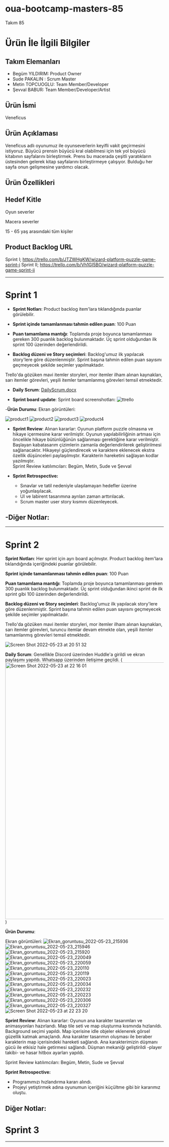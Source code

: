 # oua-bootcamp-masters-85

Takım 85

# Ürün İle İlgili Bilgiler

## Takım Elemanları

- Begüm YILDIRIM: Product Owner
- Sude PAKALIN : Scrum Master
- Metin TOPCUOGLU: Team Member/Developer
- Şevval BABUR: Team Member/Developer/Artist 

## Ürün İsmi

Veneficus

## Ürün Açıklaması

Veneficus adlı oyunumuz ile oyunseverlerin keyifli vakit geçirmesini istiyoruz. Büyücü prensin büyücü kral olabilmesi için tek yol büyücü kitabının sayfalarını birleştirmek. Prens bu macerada çeşitli yaratıkların üstesinden gelerek kitap sayfalarını birleştirmeye çalışıyor. Bulduğu her sayfa onun gelişmesine yardımcı olacak.

## Ürün Özellikleri




## Hedef Kitle

Oyun severler

Macera severler

15 - 65 yaş arasındaki tüm kişiler

## Product Backlog URL

Sprint   I; https://trello.com/b/JTZWHgKW/wizard-platform-puzzle-game-sprint-i
Sprint  II; https://trello.com/b/Vh1GI5BO/wizard-platform-puzzle-game-sprint-ii

---

# Sprint 1

- **Sprint Notları**: Product backlog item'lara tıklandığında puanlar görülebilir.

- **Sprint içinde tamamlanması tahmin edilen puan**: 100 Puan

- **Puan tamamlama mantığı**: Toplamda proje boyunca tamamlanması gereken 300 puanlık backlog bulunmaktadır. Üç sprint olduğundan ilk sprint 100 üzerinden değerlendirildi.

- **Backlog düzeni ve Story seçimleri**:  Backlog'umuz ilk yapılacak story'lere göre düzenlenmiştir. Sprint başına tahmin edilen puan sayısını geçmeyecek şekilde seçimler yapılmaktadır.

Trello'da gözüken mavi itemler storyleri, mor itemler ilham alınan kaynakları, sarı itemler görevleri, yeşili itemler tamamlanmış görevleri temsil etmektedir.



- **Daily Scrum**: [DailyScrum.docx](https://github.com/bgm012/oua-bootcamp-masters-85/files/8652343/DailyScrum.docx)

- **Sprint board update**: Sprint board screenshotları: 
![ttrello](https://user-images.githubusercontent.com/105126860/167690230-7c344ca2-6e33-4d5c-8966-80dad4cac248.png)



-**Ürün Durumu**: Ekran görüntüleri:

![product1](https://user-images.githubusercontent.com/105126860/167490060-5e3127b2-acc4-4525-af53-02f92927371b.jpg)
![product2](https://user-images.githubusercontent.com/105126860/167490068-f12cfb2f-4e75-4822-9ad7-c319aa87b459.jpg)
![product3](https://user-images.githubusercontent.com/105126860/167490081-9dc93d0d-1b9d-4d9a-ab71-4d507d546469.jpg)
![product4](https://user-images.githubusercontent.com/105126860/167490085-e72b98c4-13c3-4dfa-9446-885c7c617276.jpg)


- **Sprint Review**: 
Alınan kararlar: Oyunun platform puzzle olmasına ve hikaye içermesine karar verilmiştir. Oyunun yapılabilirliğinin artması için öncelikle hikaye bütünlüğünün sağlanması gerektiğine karar verilmiştir. Başlayan kabatasarım çizimlerin zamanla değerlendirilerek geliştirilmesi sağlanacaktır. Hikayeyi güçlendirecek ve karaktere eklenecek ekstra özellik düşünceleri paylaşılmıştır. Karakterin hareketini sağlayan kodlar yazılmıştır.   
Sprint Review katılımcıları: Begüm, Metin, Sude ve Şevval

- **Sprint Retrospective:**
  - Sınavlar ve tatil nedeniyle ulaşılamayan hedefler üzerine yoğunlaşılacak.
  - UI ve labirent tasarımına ayrılan zaman arttırılacak.
  - Scrum master user story kısmını düzenleyecek.
  

-**Diğer Notlar**:
- 

---

# Sprint 2

**Sprint Notları**: Her sprint için ayrı board açılmıştır. Product backlog item'lara tıklandığında içeriğindeki puanlar görülebilir.

**Sprint içinde tamamlanması tahmin edilen puan**: 100 Puan

**Puan tamamlama mantığı**: Toplamda proje boyunca tamamlanması gereken 300 puanlık backlog bulunmaktadır. Üç sprint olduğundan ikinci sprint de ilk sprint gibi 100 üzerinden değerlendirildi.

**Backlog düzeni ve Story seçimleri**:  Backlog'umuz ilk yapılacak story'lere göre düzenlenmiştir. Sprint başına tahmin edilen puan sayısını geçmeyecek şekilde seçimler yapılmaktadır.

Trello'da gözüken mavi itemler storyleri, mor itemler ilham alınan kaynakları, sarı itemler görevleri, turuncu itemlar devam etmekte olan, yeşili itemler tamamlanmış görevleri temsil etmektedir.

![Screen Shot 2022-05-23 at 20 51 32](https://user-images.githubusercontent.com/65497004/169889404-6a932581-44d7-4a4d-9c19-73fd409f0519.png)

**Daily Scrum**:  Genellikle Discord üzerinden Huddle'a girildi ve ekran paylaşımı yapıldı. Whatsapp üzerinden iletişime geçildi. 
(<img width="817" alt="Screen Shot 2022-05-23 at 22 16 01" src="https://user-images.githubusercontent.com/65497004/169890466-516537b3-6241-4858-be29-f2ffed42e649.png">)


**Ürün Durumu**: 

Ekran görüntüleri:
![Ekran_goruntusu_2022-05-23_215936](https://user-images.githubusercontent.com/65497004/169890775-b34a18a6-c176-4dad-9e40-1c62d7ba9e0c.png)
![Ekran_goruntusu_2022-05-23_215946](https://user-images.githubusercontent.com/65497004/169890830-a3acbf5a-d6c3-4281-8048-9391c2b886de.png)
![Ekran_goruntusu_2022-05-23_215920](https://user-images.githubusercontent.com/65497004/169890891-98ed9d9d-3810-48d0-a229-daea7c917be7.png)
![Ekran_goruntusu_2022-05-23_220049](https://user-images.githubusercontent.com/65497004/169890978-df7e4b17-a3a8-4a7e-bb3f-f82f5e9e416f.png)
![Ekran_goruntusu_2022-05-23_220059](https://user-images.githubusercontent.com/65497004/169891044-1945837f-75fe-4d73-9539-14ad07101edc.png)
![Ekran_goruntusu_2022-05-23_220110](https://user-images.githubusercontent.com/65497004/169891112-4c20ec70-a8c2-4438-bf58-de3ce5fb089b.png)
![Ekran_goruntusu_2022-05-23_220119](https://user-images.githubusercontent.com/65497004/169891206-e82c858b-7a89-4e6d-8fa0-a82bcde590ee.png)
![Ekran_goruntusu_2022-05-23_220023](https://user-images.githubusercontent.com/65497004/169891232-24128084-f195-4fb1-9835-54b18074f95f.png)
![Ekran_goruntusu_2022-05-23_220034](https://user-images.githubusercontent.com/65497004/169891253-c7451881-505f-47ae-81ff-d7e2e11a85aa.png)
![Ekran_goruntusu_2022-05-23_220232](https://user-images.githubusercontent.com/65497004/169891305-84f871c1-7a38-4b87-928a-8de7b2b95b96.png)
![Ekran_goruntusu_2022-05-23_220223](https://user-images.githubusercontent.com/65497004/169891332-aceedc4e-15fc-49f8-a15a-66ad5554513c.png)
![Ekran_goruntusu_2022-05-23_220306](https://user-images.githubusercontent.com/65497004/169891377-a83deafe-e0d2-4bdc-964d-451caeaf1628.png)
![Ekran_goruntusu_2022-05-23_220327](https://user-images.githubusercontent.com/65497004/169891416-95fe660b-a812-448d-b087-8229d4477fe0.png)
![Screen Shot 2022-05-23 at 22 23 20](https://user-images.githubusercontent.com/65497004/169891536-65bf9203-be7b-4149-8a28-20493281d838.png)

**Sprint Review**: 
Alınan kararlar: Oyunun ana karakter tasarımları ve animasyonları hazırlandı. Map tile seti ve map oluşturma kısmında hızlanıldı. Background seçimi yapıldı. Map içerisine idle objeler eklenerek görsel güzellik katmak amaçlandı. Ana karakter tasarımın oluşması ile beraber karakterin map içerisindeki hareketi sağlandı. Ana karakterimizin düşmanı gücü ile etkisiz hale getirmesi sağlandı. Düşman mekaniği geliştirildi -player takibi- ve hasar hitbox ayarları yapıldı.

Sprint Review katılımcıları: Begüm, Metin, Sude ve Şevval

**Sprint Retrospective:**
  - Programımızı hızlandırma kararı alındı.
  - Projeyi yetiştirmek adına oyunumun içeriğini küçültme gibi bir kararımız oluştu.
  
**Diğer Notlar**:
-
# Sprint 3

---
